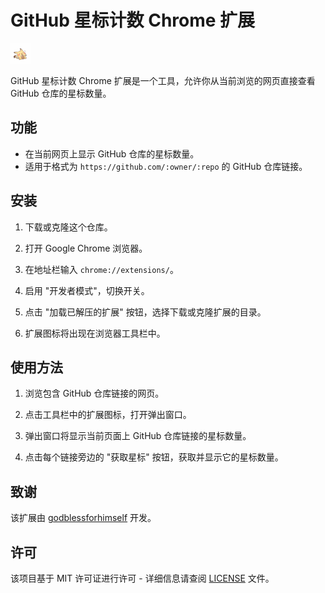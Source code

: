 # GitHub 星标计数 Chrome 扩展

![GitHub 星标计数扩展标志](images/favicon-32x32.png)

GitHub 星标计数 Chrome 扩展是一个工具，允许你从当前浏览的网页直接查看 GitHub 仓库的星标数量。

## 功能

- 在当前网页上显示 GitHub 仓库的星标数量。
- 适用于格式为 `https://github.com/:owner/:repo` 的 GitHub 仓库链接。

## 安装

1. 下载或克隆这个仓库。

2. 打开 Google Chrome 浏览器。

3. 在地址栏输入 `chrome://extensions/`。

4. 启用 "开发者模式"，切换开关。

5. 点击 "加载已解压的扩展" 按钮，选择下载或克隆扩展的目录。

6. 扩展图标将出现在浏览器工具栏中。

## 使用方法

1. 浏览包含 GitHub 仓库链接的网页。

2. 点击工具栏中的扩展图标，打开弹出窗口。

3. 弹出窗口将显示当前页面上 GitHub 仓库链接的星标数量。

4. 点击每个链接旁边的 "获取星标" 按钮，获取并显示它的星标数量。

## 致谢

该扩展由 [godblessforhimself](https://github.com/godblessforhimself) 开发。

## 许可

该项目基于 MIT 许可证进行许可 - 详细信息请查阅 [LICENSE](LICENSE) 文件。
